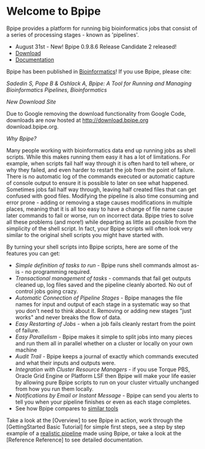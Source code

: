 Welcome to Bpipe
=================

Bpipe provides a platform for running big bioinformatics jobs that consist of a series of processing stages - known as 'pipelines'.

* August 31st - New! Bpipe 0.9.8.6 Release Candidate 2 released!
* [Download](http://download.bpipe.org/versions/bpipe-0.9.8.6_rc2.tar.gz)
* [Documentation](http://code.google.com/p/bpipe/wiki/Reference)

Bpipe has been published in [Bioinformatics](http://bioinformatics.oxfordjournals.org/content/early/2012/04/11/bioinformatics.bts167.abstract)! If you use Bpipe, please cite:

  _Sadedin S, Pope B & Oshlack A, Bpipe: A Tool for Running and Managing Bioinformatics Pipelines, Bioinformatics_

*New Download Site*

Due to Google removing the download functionality from Google Code, downloads are now hosted at 
http://download.bpipe.org download.bpipe.org.

*Why Bpipe?*

Many people working with bioinformatics data end up running jobs as shell scripts.  While this makes running them easy it has a lot of limitations.  For example, when scripts fail half way through it is often hard to tell where, or why they failed, and even harder to restart the job from the point of failure.  There is no automatic log of the commands executed or automatic capture of console output to ensure it is possible to later on see what happened.  Sometimes jobs fail half way through, leaving half created files that can get confused with good files.  Modifying the pipeline is also time consuming and error prone - adding or removing a stage causes modifications in multiple places, meaning that it is all too easy to have a change of file name cause later commands to fail or worse, run on incorrect data.  Bpipe tries to solve all these problems (and more!) while departing as little as possible from the simplicity of the shell script.  In fact, your Bpipe scripts will often look very similar to the original shell scripts you might have started with.

By turning your shell scripts into Bpipe scripts, here are some of the features you can get:

  * *Simple definition of tasks to run* - Bpipe runs shell commands almost as-is - no programming required.
  * *Transactional management of tasks* - commands that fail get outputs cleaned up, log files saved and the pipeline cleanly aborted.  No out of control jobs going crazy.
  * *Automatic Connection of Pipeline Stages* -  Bpipe manages the file names for input and output of each stage in a systematic way so that you don't need to think about it.  Removing or adding new stages "just works" and never breaks the flow of data.
  * *Easy Restarting of Jobs* - when a job fails cleanly restart from the point of failure.
  * *Easy Parallelism* - Bpipe makes it simple to split jobs into many pieces and run them all in parallel whether on a cluster or locally on your own machine
  * *Audit Trail* - Bpipe keeps a journal of exactly which commands executed and what their inputs and outputs were.
  * *Integration with Cluster Resource Managers* - if you use Torque PBS, Oracle Grid Engine or Platform LSF then Bpipe will make your life easier by allowing pure Bpipe scripts to run on your cluster virtually unchanged from how you run them locally.
  * *Notifications by Email or Instant Message* - Bpipe can send you alerts to tell you when your pipeline finishes or even as each stage completes.
  * See how Bpipe compares to [similar tools](http://code.google.com/p/bpipe/wiki/ComparisonToWorkflowTools)

Take a look at the [Overview] to see Bpipe in action, work through the [GettingStarted Basic Tutorial] for simple first steps, see a step by step example of a [realistic pipeline](http://code.google.com/p/bpipe/wiki/RealPipelineTutorial) made using Bpipe, or take a look at the [Reference Reference] to see detailed documentation.
